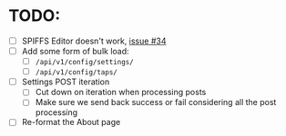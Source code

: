 # TODO:

- [ ] SPIFFS Editor doesn't work, [issue #34](https://github.com/lbussy/keg-cop/issues/34)
- [ ] Add some form of bulk load:
    - [ ] `/api/v1/config/settings/`
    - [ ] `/api/v1/config/taps/`
- [ ] Settings POST iteration
    - [ ] Cut down on iteration when processing posts
    - [ ] Make sure we send back success or fail considering all the post processing
- [ ] Re-format the About page
